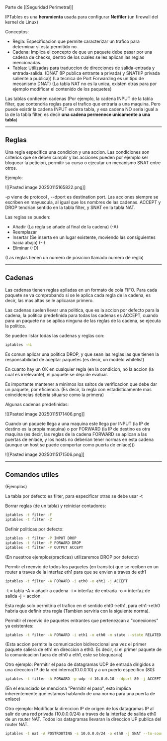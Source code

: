 Parte de [[Seguridad Perimetral]]

IPTables es una **heramienta** usada para configurar **Netfiler** (un firewall del kernel de Linux)

Conceptos:
- Regla: Especificacion que permite caracterizar un trafico para determinar si esta permitido no.
- Cadena: Implica el concepto de que un paquete debe pasar por una cadena de checks, dentro de los cuales se les aplican las reglas mencionadas.
- Tablas: Utilizadas para traduccion de direcciones de salida-entrada y entrada-salida. (DNAT (IP publica entrante a privada) y SNAT(IP privada saliente a publica)) (La tecnica de Port Forwarding es un tipo de mecanismo DNAT) (La tabla NAT no es la unica, existen otras para por ejemplo modificar el contenido de los paquetes)

Las tablas contienen cadenas (Por ejemplo, la cadena INPUT de la tabla filter, que contendria reglas para el trafico que entraria a una maquina. Pero puede existir la cadena INPUT en otra tabla, y esa cadena NO seria igual a la de la tabla filter, es decir **una cadena permenece unicamente a una tabla**)

---
## Reglas

Una regla especifica una condicion y una accion.
Las condiciones son criterios que se deben cumplir y las acciones pueden por ejemplo ser bloquear la peticion, permitir su curso o ejecutar un mecanismo SNAT entre otros.

Ejemplo:

![[Pasted image 20250115165822.png]]

-p viene de protocol , --dport es destination port.
Las acciones siempre se escriben en mayuscula, al igual que los nombres de las cadenas.
ACCEPT y DROP tendrian sentido en la tabla filter, y SNAT en la tabla NAT.

Las reglas se pueden:
- Añadir (La regla se añade al final de la cadena) (-A)
- Reemplazar
- Insertar (Se inserta en un lugar existente, moviendo las consiguientes hacia abajo) (-I)
- Eliminar (-D)

(Las reglas tienen un numero de posicion llamado numero de regla)

---
## Cadenas

Las cadenas tienen reglas apiladas en un formato de cola FIFO.
Para cada paquete se va comprobando si se le aplica cada regla de la cadena, es decir, las mas altas se le aplicaran primero.

Las cadenas suelen llevar una politica, que es la accion por defecto para la cadena, la politica predefinida para todas las cadenas es ACCEPT, cuando para un paquete no se aplica ninguna de las reglas de la cadena, se ejecuta la politica.

Se pueden listar todas las cadenas y reglas con:

``` bash
iptables -nL
```

Es comun aplicar una politica DROP, y que sean las reglas las que tienen la responsabilidad de aceptar paquetes (es decir, un modelo whitelist)

En cuanto hay un OK en cualquier regla (en la condicion, no la accion (la cual es irrelevante), el paquete se deja de evaluar.

Es importante mantener a minimos los saltos de verificacion que debe dar un paquete, por eficiencia. (Es decir, la regla con estadisticamente mas coincidencias deberia situarse como la primera)

Algunas cadenas predefinidas:

![[Pasted image 20250115171406.png]]

Cuando un paquete llega a una maquina este llega por INPUT (la IP de destino es la propia maquina) o por FORWARD (la IP de destino es otra maquina (es decir, las reglas de la cadena FORWARD se aplican a las puertas de enlace, y los hosts no deberian tener normas en esta cadena (aunque un host se puede comportar como puerta de enlace)))

![[Pasted image 20250115171506.png]]

---
## Comandos utiles
(Ejemplos)

La tabla por defecto es filter, para especificar otras se debe usar -t

Borrar reglas (de un tabla) y reiniciar contadores:

``` bash
iptables -t filter -F
iptables -t filter -Z
```

Definir politicas por defecto:

``` bash
iptables -t filter -P INPUT DROP
iptables -t filter -P FORWARD DROP
iptables -t filter -P OUTPUT ACCEPT
```

(En nuestros ejemplos(practicas) utilizaremos DROP por defecto)

Permtir el reenvio de todos los paquetes (en transito) que se reciben en un router a traves de la interfaz eth1 para que se envien a traves de eth1

``` bash
iptables -t filter -A FORWARD -i eth0 -o eht1 -j ACCEPT
```

-t = tabla
-A = añadir a cadena
-i = interfaz de entrada
-o = interfaz de salida
-j = accion

Esta regla solo permitiria el trafico en el sentido eht0->eth1, para eth1->eth0 habria que definir otra regla (Tambien serviria con la siguiente norma).

Permitir el reenvio de paquetes entrantes que pertenezcan a "conexiones" ya existentes:

``` bash
iptables -t filter -A FORWARD -i eth1 -o eth0 -m state --state RELATED,ESTABLISHED -j ACCEPT
```

(Esta accion permite la comunicacion bidireccional una vez el primer paquete saliera de eth1 en direccion a eth0. Es decir, si el primer paquete de la comunicacion fuera de eth0 a eth1, este se bloquearia)

Otro ejemplo: Permitir el paso de datagramas UDP de entrada dirigidos a una direccion IP de la red interna(10.0.0.10) y a un puerto especifico (80):

``` bash
iptables -t filter -A FORWARD -p udp -d 10.0.0.10 --dport 80 -j ACCEPT
```

(En el enunciado se menciona "Permitir el paso", esto implica inherentemente que estamos hablando de una norma para una puerta de enlace)

Otro ejemplo: Modificar la direccion IP de origen de los datagramas IP al salir de una red privada (10.0.0.0/24) a traves de la interfaz de salida eth0 de un router NAT. Todos los datagramas llevaran la direccion UP publica del router NAT.

``` bash
iptables -t nat -A POSTROUTING -s 10.0.0.0/24 -o eth0 -j SNAT --to-source 200.0.0.1
```

